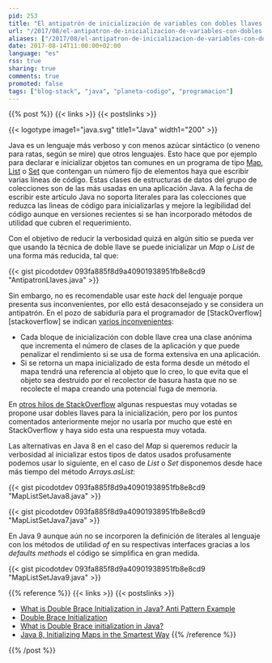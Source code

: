 ```yaml
---
pid: 253
title: "El antipatrón de inicialización de variables con dobles llaves en Java"
url: "/2017/08/el-antipatron-de-inicializacion-de-variables-con-dobles-llaves-en-java/"
aliases: ["/2017/08/el-antipatron-de-inicializacion-de-variables-con-dobles-corchetes-en-java/"]
date: 2017-08-14T11:00:00+02:00
language: "es"
rss: true
sharing: true
comments: true
promoted: false
tags: ["blog-stack", "java", "planeta-codigo", "programacion"]
---
```


{{% post %}}
{{< links >}}
{{< postslinks >}}

{{< logotype image1="java.svg" title1="Java" width1="200" >}}

Java es un lenguaje más verboso y con menos azúcar sintáctico (o veneno para ratas, según se mire) que otros lenguajes. Esto hace que por ejemplo para declarar e inicializar objetos tan comunes en un programa de tipo [Map](https://docs.oracle.com/javase/8/docs/api/java/util/Map.html), [List](https://docs.oracle.com/javase/8/docs/api/java/util/List.html) o [Set](https://docs.oracle.com/javase/8/docs/api/java/util/Set.html) que contengan un número fijo de elementos haya que escribir varias líneas de código. Estas clases de estructuras de datos del grupo de colecciones son de las más usadas en una aplicación Java. A la fecha de escribir este artículo Java no soporta literales para las colecciones que reduzca las lineas de código para inicializarlas y mejore la legibilidad del código aunque en versiones recientes si se han incorporado métodos de utilidad que cubren el requerimiento.

Con el objetivo de reducir la verbosidad quizá en algún sitio se pueda ver que usando la técnica de doble llave se puede inicializar un _Map_ o _List_ de una forma más reducida, tal que:

{{< gist picodotdev 093fa885f8d9a40901938951fb8e8cd9 "AntipatronLlaves.java" >}}

Sin embargo, no es recomendable usar este _hack_ del lenguaje porque presenta sus inconvenientes, por ello está desaconsejado y se considera un antipatrón. En el pozo de sabiduría para el programador de [StackOverflow][stackoverflow] se indican [varios inconvenientes](http://stackoverflow.com/questions/1958636/what-is-double-brace-initialization-in-java#27521360):

* Cada bloque de inicialización con doble llave crea una clase anónima que incrementa el número de clases de la aplicación y que puede penalizar el rendimiento si se usa de forma extensiva en una aplicación.
* Si se retorna un mapa inicializado de esta forma desde un método el mapa tendrá una referencia al objeto que lo creo, lo que evita que el objeto sea destruido por el recolector de basura hasta que no se recolecte el mapa creando una potencial fuga de memoria.

En [otros hilos de StackOverflow](http://stackoverflow.com/questions/1005073/initialization-of-an-arraylist-in-one-line#1005083) algunas respuestas muy votadas se propone usar dobles llaves para la inicialización, pero por los puntos comentados anteriormente mejor no usarla por mucho que esté en StackOverflow y haya sido esta una respuesta muy votada.

Las alternativas en Java 8 en el caso del _Map_ si queremos reducir la verbosidad al inicializar estos tipos de datos usados profusamente podemos usar lo siguiente, en el caso de _List_ o _Set_ disponemos desde hace más tiempo del método _Arrays.asList_:

{{< gist picodotdev 093fa885f8d9a40901938951fb8e8cd9 "MapListSetJava8.java" >}}

{{< gist picodotdev 093fa885f8d9a40901938951fb8e8cd9 "MapListSetJava7.java" >}}

En Java 9 aunque aún no se incorporen la definición de literales al lenguaje con los métodos de utilidad _of_ en su respectivas interfaces gracias a los _defaults methods_ el código se simplifica en gran medida.

{{< gist picodotdev 093fa885f8d9a40901938951fb8e8cd9 "MapListSetJava9.java" >}}

{{% reference %}}
{{< links >}}
{{< postslinks >}}
* [What is Double Brace Initialization in Java? Anti Pattern Example](http://javarevisited.blogspot.com.es/2015/10/what-is-double-brace-initialization-in-java-example-anti-pattern.html)
* [Double Brace Initialization](http://c2.com/cgi/wiki?DoubleBraceInitialization)
* [What is Double Brace initialization in Java?](http://stackoverflow.com/questions/1958636/what-is-double-brace-initialization-in-java)
* [Java 8, Initializing Maps in the Smartest Way](http://minborgsjavapot.blogspot.com.es/2014/12/java-8-initializing-maps-in-smartest-way.html)
{{% /reference %}}

{{% /post %}}
